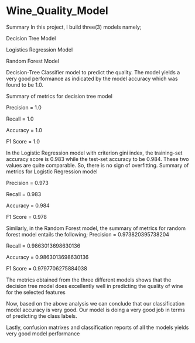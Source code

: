 # Wine_Quality_Model
Summary
In this project, I build three(3) models namely;

Decision Tree Model

Logistics Regression Model

Random Forest Model

Decision-Tree Classifier model to predict the quality. The model yields a very good performance as indicated by the model accuracy which was found to be 1.0.

Summary of metrics for decision tree model

Precision = 1.0

Recall = 1.0

Accuracy = 1.0

F1 Score = 1.0

In the Logistic Regression model with criterion gini index, the training-set accuracy score is 0.983 while the test-set accuracy to be 0.984. These two values are quite comparable. So, there is no sign of overfitting.
Summary of metrics for Logistic Regression model

Precision = 0.973

Recall = 0.983

Accuracy = 0.984

F1 Score = 0.978

Similarly, in the Random Forest model, the summary of metrics for random forest model entails the following;
Precision = 0.973820395738204

Recall = 0.9863013698630136

Accuracy = 0.9863013698630136

F1 Score = 0.9797706275884038

The metrics obtained from the three different models shows that the decision tree model does excellently well in predicting the quality of wine for the selected features

Now, based on the above analysis we can conclude that our classification model accuracy is very good. Our model is doing a very good job in terms of predicting the class labels.

Lastly, confusion matrixes and classification reports of all the models yields very good model performance
